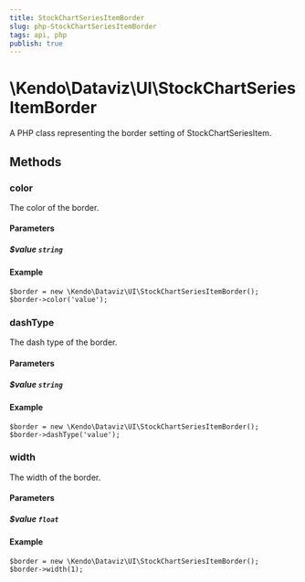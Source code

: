```yaml
---
title: StockChartSeriesItemBorder
slug: php-StockChartSeriesItemBorder
tags: api, php
publish: true
---
```


# \Kendo\Dataviz\UI\StockChartSeriesItemBorder

A PHP class representing the border setting of StockChartSeriesItem.


## Methods

### color
The color of the border.
#### Parameters

##### $value `string`



#### Example 
    $border = new \Kendo\Dataviz\UI\StockChartSeriesItemBorder();
    $border->color('value');

### dashType
The dash type of the border.
#### Parameters

##### $value `string`



#### Example 
    $border = new \Kendo\Dataviz\UI\StockChartSeriesItemBorder();
    $border->dashType('value');

### width
The width of the border.
#### Parameters

##### $value `float`



#### Example 
    $border = new \Kendo\Dataviz\UI\StockChartSeriesItemBorder();
    $border->width(1);

